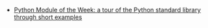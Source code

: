 + [Python Module of the Week: a tour of the Python standard library through short examples](http://pymotw.com/)
